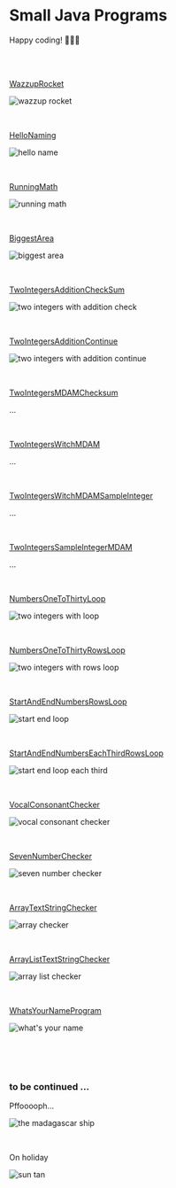 # Small Java Programs

Happy coding! 🌴🐧🤓

<br>
<br>

[WazzupRocket](https://github.com/evajavadev/SmallJavaPrograms/blob/master/WazzupRocket.java)

![wazzup rocket](/images/wazzuprocket.jpg)

<br>

[HelloNaming](https://github.com/evajavadev/SmallJavaPrograms/blob/master/Task01_HelloNaming.java)

![hello name](/images/task01naming.jpg)

<br>

[RunningMath](https://github.com/evajavadev/SmallJavaPrograms/blob/master/Task02_RunningMath.java)

![running math](/images/task02runningmath.jpg)

<br>

[BiggestArea](https://github.com/evajavadev/SmallJavaPrograms/blob/master/Task03_BiggestArea.java)

![biggest area](/images/task03biggestarea.jpg)

<br>

[TwoIntegersAdditionCheckSum](https://github.com/evajavadev/SmallJavaPrograms/blob/master/Task04_ArithmeticsSchool/Ovning1_TwoIntegersAdditionCheckSum.java)

![two integers with addition check](/images/ovning1addition.jpg)

<br>

[TwoIntegersAdditionContinue](https://github.com/evajavadev/SmallJavaPrograms/blob/master/Task04_ArithmeticsSchool/Ovning2_TwoIntegersAdditionContinue.java)

![two integers with addition continue](/images/ovning2additioncontinue.jpg)

<br>

[TwoIntegersMDAMChecksum](https://github.com/evajavadev/SmallJavaPrograms/blob/master/x.java)

...

<br>

[TwoIntegersWitchMDAM](https://github.com/evajavadev/SmallJavaPrograms/blob/master/x.java)

...

<br>

[TwoIntegersWitchMDAMSampleInteger](https://github.com/evajavadev/SmallJavaPrograms/blob/master/x.java)

...

<br>

[TwoIntegersSampleIntegerMDAM](https://github.com/evajavadev/SmallJavaPrograms/blob/master/x.java)

...

<br>

[NumbersOneToThirtyLoop](https://github.com/evajavadev/SmallJavaPrograms/blob/master/Task05_IntegerSequences/Ovning1_NumbersOneToThirtyLoop.java)

![two integers with loop](/images/task05ovn1numberonethirtyloop.jpg)

<br>

[NumbersOneToThirtyRowsLoop](https://github.com/evajavadev/SmallJavaPrograms/blob/master/Task05_IntegerSequences/Ovning2_NumbersOneToThirtyInRowsLoop.java)

![two integers with rows loop](/images/task05ovn2numbersrowsloop.jpg)

<br>

[StartAndEndNumbersRowsLoop](https://github.com/evajavadev/SmallJavaPrograms/blob/master/Task06_StartAndStopLoops/Ovning1_BeginningAndEndNumbersRowsLoop.java)

![start end loop](/images/task06ovn1beginandendloop.jpg)

<br>

[StartAndEndNumbersEachThirdRowsLoop](https://github.com/evajavadev/SmallJavaPrograms/blob/master/Task06_StartAndStopLoops/Ovning2_BeginningAndEndNumbersEachThirdRowsLoop.java)

![start end loop each third](/images/task06ovn2beginendeachthirdloop.jpg)

<br>

[VocalConsonantChecker](https://github.com/evajavadev/SmallJavaPrograms/blob/master/Task07_VocalConsonantChecker/Task07_VocalConsonantChecker.java)

![vocal consonant checker](/images/task07vocalconsonantchecker.jpg)

<br>

[SevenNumberChecker](https://github.com/evajavadev/SmallJavaPrograms/blob/master/Task08_SevenNumberChecker/Task08_SevenNumberChecker.java)

![seven number checker](/images/task08sevennumberchecker.jpg)

<br>

[ArrayTextStringChecker](https://github.com/evajavadev/SmallJavaPrograms/blob/master/Task09_ArrayTextStringChecker.java)

![array checker](/images/task09stringchecker.jpg) 

<br>

[ArrayListTextStringChecker](https://github.com/evajavadev/SmallJavaPrograms/blob/master/Task10_ArrayListTextStringChecker.java)

![array list checker](/images/task10arraylistchecker.jpg)  

<br>

[WhatsYourNameProgram](https://github.com/evajavadev/SmallJavaPrograms/blob/master/Task11_WhatsYourNameProgram)

![what's your name](/images/task11yourname.jpg)  

<br>
<br>
<br>

### to be continued ...

Pffooooph... 

![the madagascar ship](/images/pffooooph.jpg) 

<br>
 
On holiday 

![sun tan](/images/madagascarholidays.jpg) 
 
